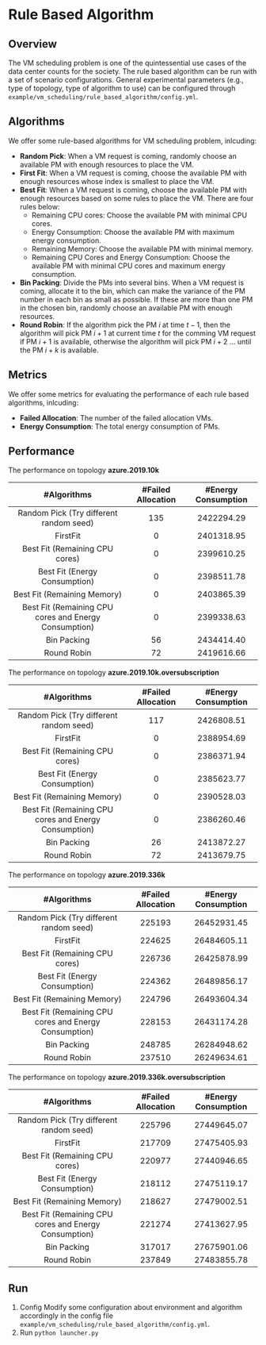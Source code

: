 # Rule Based Algorithm

## Overview

The VM scheduling problem is one of the quintessential use cases of the data center counts for the society. The rule based algorithm can be run with a set of scenario configurations. General experimental parameters (e.g., type of topology, type of algorithm to use) can be configured through `example/vm_scheduling/rule_based_algorithm/config.yml`.

## Algorithms

We offer some rule-based algorithms for VM scheduling problem, inlcuding:

- **Random Pick**: When a VM request is coming, randomly choose an available PM with enough resources to place the VM.
- **First Fit**: When a VM request is coming, choose the available PM with enough resources whose index is smallest to place the VM.
- **Best Fit**: When a VM request is coming, choose the available PM with enough resources based on some rules to place the VM. There are four rules below:
  - Remaining CPU cores: Choose the available PM with minimal CPU cores.
  - Energy Consumption: Choose the available PM with maximum energy consumption. 
  - Remaining Memory: Choose the available PM with minimal memory.
  - Remaining CPU Cores and Energy Consumption: Choose the available PM with minimal CPU cores and maximum energy consumption.
- **Bin Packing**: Divide the PMs into several bins. When a VM request is coming, allocate it to the bin, which can make the variance of the PM number in each bin as small as possible. If these are more than one PM in the chosen bin, randomly choose an available PM with enough resources.
- **Round Robin**: If the algorithm pick the PM $i$ at time $t−1$, then the algorithm will pick PM $i+1$ at current time $t$ for the comming VM request if PM $i+1$ is available, otherwise the algorithm will pick PM $i+2$ ... until the PM $i+k$ is available. 

## Metrics

We offer some metrics for evaluating the performance of each rule based algorithms, inlcuding:

- **Failed Allocation**: The number of the failed allocation VMs. 
- **Energy Consumption**: The total energy consumption of PMs. 

## Performance

The performance on topology **azure.2019.10k**

 #Algorithms  | #Failed Allocation | #Energy Consumption
:--------------:|:--------------:|:----------------:
Random Pick (Try different random seed)   | 135 |  2422294.29
FirstFit   | 0 |  2401318.95
Best Fit (Remaining CPU cores) | 0 | 2399610.25
Best Fit (Energy Consumption)  | 0 | 2398511.78
Best Fit (Remaining Memory)   | 0 | 2403865.39
Best Fit (Remaining CPU cores and Energy Consumption)   | 0 | 2399338.63
Bin Packing   | 56 | 2434414.40
Round Robin   | 72 | 2419616.66

The performance on topology **azure.2019.10k.oversubscription**

 #Algorithms  | #Failed Allocation | #Energy Consumption
:--------------:|:--------------:|:----------------:
Random Pick (Try different random seed)   | 117 |  2426808.51
FirstFit   | 0 |  2388954.69
Best Fit (Remaining CPU cores) | 0 | 2386371.94
Best Fit (Energy Consumption)  | 0 | 2385623.77
Best Fit (Remaining Memory)   | 0 | 2390528.03
Best Fit (Remaining CPU cores and Energy Consumption)   | 0 | 2386260.46
Bin Packing   | 26 | 2413872.27
Round Robin   | 72 | 2413679.75

The performance on topology **azure.2019.336k**

 #Algorithms  | #Failed Allocation | #Energy Consumption
:--------------:|:--------------:|:----------------:
Random Pick (Try different random seed)   | 225193 |  26452931.45
FirstFit   | 224625 | 26484605.11
Best Fit (Remaining CPU cores) | 226736 | 26425878.99
Best Fit (Energy Consumption)  | 224362 | 26489856.17
Best Fit (Remaining Memory)   | 224796 | 26493604.34
Best Fit (Remaining CPU cores and Energy Consumption)   | 228153 | 26431174.28
Bin Packing   | 248785 | 26284948.62
Round Robin   | 237510 | 26249634.61

The performance on topology **azure.2019.336k.oversubscription**

 #Algorithms  | #Failed Allocation | #Energy Consumption
:--------------:|:--------------:|:----------------:
Random Pick (Try different random seed)   | 225796 | 27449645.07
FirstFit   | 217709 | 27475405.93
Best Fit (Remaining CPU cores) | 220977 | 27440946.65
Best Fit (Energy Consumption)  | 218112 | 27475119.17
Best Fit (Remaining Memory)   | 218627 | 27479002.51
Best Fit (Remaining CPU cores and Energy Consumption)   | 221274 | 27413627.95
Bin Packing   | 317017 | 27675901.06
Round Robin   | 237849 | 27483855.78

## Run

1. Config
Modify some configuration about environment and algorithm accordingly in the config file `example/vm_scheduling/rule_based_algorithm/config.yml`.
2. Run
`python launcher.py`